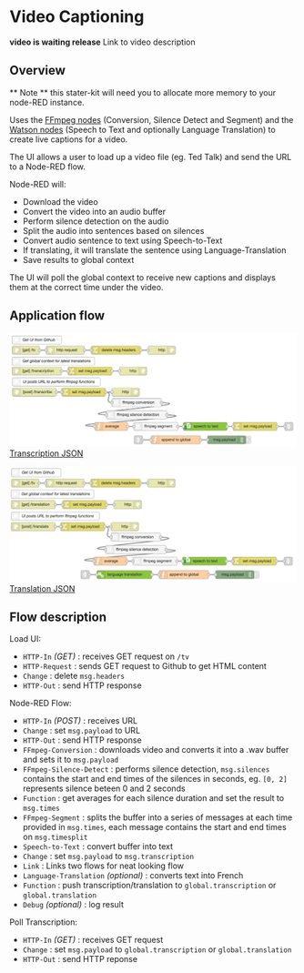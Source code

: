 # Video Captioning
**video is waiting release**
Link to video description

## Overview
** Note ** this stater-kit will need you to allocate more memory to your node-RED instance.

Uses the <a href="https://github.com/ibm-early-programs/node-red-contrib-media-utils">FFmpeg nodes</a> (Conversion, Silence Detect and Segment) and the <a href="https://github.com/watson-developer-cloud/node-red-node-watson">Watson nodes</a> (Speech to Text and optionally Language Translation) to create live captions for a video.

The UI allows a user to load up a video file (eg. Ted Talk) and send the URL to a Node-RED flow.

Node-RED will:
* Download the video
* Convert the video into an audio buffer
* Perform silence detection on the audio
* Split the audio into sentences based on silences
* Convert audio sentence to text using Speech-to-Text
* If translating, it will translate the sentence using Language-Translation
* Save results to global context

The UI will poll the global context to receive new captions and displays them at the correct time under the video.

## Application flow

![Transcription Flow](ffmpeg_transcription.png)
[Transcription JSON](transcription.json)

![Translation Flow](ffmpeg_translation.png)
[Translation JSON](translation.json)

## Flow description

Load UI:

* `HTTP-In` *(GET)* : receives GET request on `/tv`
* `HTTP-Request` : sends GET request to Github to get HTML content
* `Change` : delete `msg.headers`
* `HTTP-Out` : send HTTP response

Node-RED Flow:

* `HTTP-In` *(POST)* : receives URL
* `Change` : set `msg.payload` to URL
* `HTTP-Out` : send HTTP response
* `FFmpeg-Conversion` : downloads video and converts it into a .wav buffer and sets it to `msg.payload`
* `FFmpeg-Silence-Detect` : performs silence detection, `msg.silences` contains the start and end times of the silences in seconds, eg. `[0, 2]` represents silence beteen 0 and 2 seconds
* `Function` : get averages for each silence duration and set the result to `msg.times`
* `FFmpeg-Segment` : splits the buffer into a series of messages at each time provided in `msg.times`, each message contains the start and end times on `msg.timesplit`
* `Speech-to-Text` : convert buffer into text
* `Change` : set `msg.payload` to `msg.transcription`
* `Link` : Links two flows for neat looking flow
* `Language-Translation` *(optional)* : converts text into French
* `Function` : push transcription/translation to `global.transcription` or `global.translation`
* `Debug` *(optional)* : log result

Poll Transcription:

* `HTTP-In` *(GET)* : receives GET request
* `Change` : set `msg.payload` to `global.transcription` or `global.translation`
* `HTTP-Out` : send HTTP reponse
